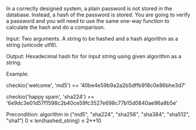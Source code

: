In a correctly designed system, a plain password is not stored in the database. Instead, a hash of the password is stored. You are going to verify a password and you will need to use the same one-way function to calculate the hash and do a comparison.

Input: Two arguments. A string to be hashed and a hash algorithm as a string (unicode utf8).

Output: Hexadecimal hash for for input string using given algorithm as a string.

Example:

checkio('welcome', 'md5') == '40be4e59b9a2a2b5dffb918c0e86bhe3d7'

checkio('happy spam', 'sha224') == '6e9dc3e01d57f1598c2b40ce59fc3527e698c77b15d0840ae96a8b5e'

Precondition:
algorithm in ("md5", "sha224", "sha256", "sha384", "sha512", "sha1")
0 ≤ len(hashed_string) ≤ 2**10
